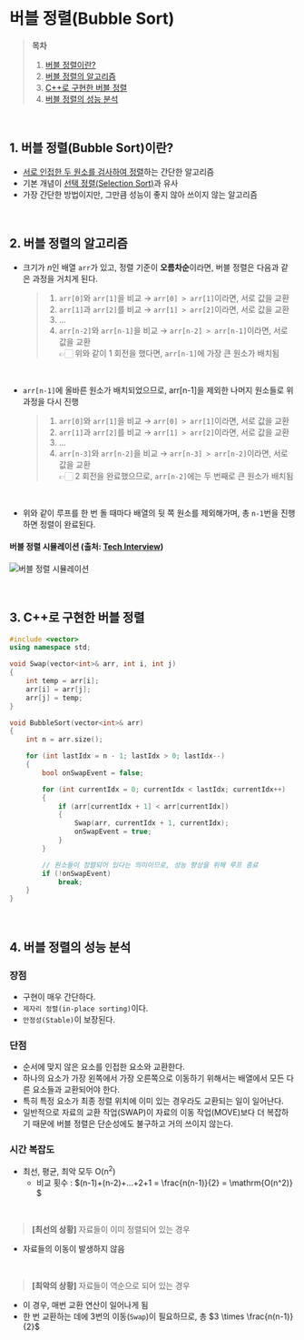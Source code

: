 # 버블 정렬(Bubble Sort)  

> **목차**  
> 1. [버블 정렬이란?](#1-버블-정렬bubble-sort이란)  
> 2. [버블 정렬의 알고리즘](#2-버블-정렬의-알고리즘)  
> 3. [C++로 구현한 버블 정렬](#3-c로-구현한-버블-정렬)  
> 4. [버블 정렬의 성능 분석](#4-버블-정렬의-성능-분석)  

<br>

## 1. 버블 정렬(Bubble Sort)이란?
- <u>서로 인접한 두 원소를 검사하여 정렬</u>하는 간단한 알고리즘
- 기본 개념이 [선택 정렬(Selection Sort)](선택%20정렬(Selection%20Sort).md)과 유사
- 가장 간단한 방법이지만, 그만큼 성능이 좋지 않아 쓰이지 않는 알고리즘  

<br>

## 2. 버블 정렬의 알고리즘
- 크기가 $n$인 배열 `arr`가 있고, 정렬 기준이 **오름차순**이라면, 버블 정렬은 다음과 같은 과정을 거치게 된다.  

	> 1. `arr[0]`와 `arr[1]`을 비교 → `arr[0] > arr[1]`이라면, 서로 값을 교환
	> 2. `arr[1]`과 `arr[2]`를 비교 → `arr[1] > arr[2]`이라면, 서로 값을 교환
	> 3. ...
	> 4. `arr[n-2]`와 `arr[n-1]`을 비교 → `arr[n-2] > arr[n-1]`이라면, 서로 값을 교환  
	> 👉🏻 위와 같이 1 회전을 했다면, `arr[n-1]`에 가장 큰 원소가 배치됨  

<br>

- `arr[n-1]`에 올바른 원소가 배치되었으므로, arr[n-1]을 제외한 나머지 원소들로 위 과정을 다시 진행  

	> 1. `arr[0]`와 `arr[1]`을 비교 → `arr[0] > arr[1]`이라면, 서로 값을 교환
	> 2. `arr[1]`과 `arr[2]`를 비교 → `arr[1] > arr[2]`이라면, 서로 값을 교환
	> 3. ...
	> 4. `arr[n-3]`와 `arr[n-2]`을 비교 → `arr[n-3] > arr[n-2]`이라면, 서로 값을 교환  
	> 👉🏻 2 회전을 완료했으므로, `arr[n-2]`에는 두 번째로 큰 원소가 배치됨  

<br>

- 위와 같이 루프를 한 번 돌 때마다 배열의 뒷 쪽 원소를 제외해가며, 총 `n-1`번을 진행하면 정렬이 완료된다.  

#### 버블 정렬 시뮬레이션 (출처: [Tech Interview](https://gyoogle.dev/blog/algorithm/Bubble%20Sort.html))
![버블 정렬 시뮬레이션](https://github.com/GimunLee/tech-refrigerator/raw/master/Algorithm/resources/bubble-sort-001.gif)  

<br>

## 3. C++로 구현한 버블 정렬
```cpp
#include <vector>
using namespace std;

void Swap(vector<int>& arr, int i, int j)
{
	int temp = arr[i];
	arr[i] = arr[j];
	arr[j] = temp;
}

void BubbleSort(vector<int>& arr)
{
	int n = arr.size();

	for (int lastIdx = n - 1; lastIdx > 0; lastIdx--)
	{
		bool onSwapEvent = false;

		for (int currentIdx = 0; currentIdx < lastIdx; currentIdx++)
		{
			if (arr[currentIdx + 1] < arr[currentIdx])
			{
				Swap(arr, currentIdx + 1, currentIdx);
				onSwapEvent = true;
			}
		}

		// 원소들이 정렬되어 있다는 의미이므로, 성능 향상을 위해 루프 종료
		if (!onSwapEvent)
			break;
	}
}
```  

<br>

## 4. 버블 정렬의 성능 분석
### 장점
- 구현이 매우 간단하다.
- `제자리 정렬(in-place sorting)`이다.
- `안정성(Stable)`이 보장된다.  

### 단점
- 순서에 맞지 않은 요소를 인접한 요소와 교환한다.
- 하나의 요소가 가장 왼쪽에서 가장 오른쪽으로 이동하기 위해서는 배열에서 모든 다른 요소들과 교환되어야 한다.
- 특히 특정 요소가 최종 정렬 위치에 이미 있는 경우라도 교환되는 일이 일어난다.
- 일반적으로 자료의 교환 작업(SWAP)이 자료의 이동 작업(MOVE)보다 더 복잡하기 때문에 버블 정렬은 단순성에도 불구하고 거의 쓰이지 않는다.  

### 시간 복잡도
- 최선, 평균, 최악 모두 $\mathrm{O(n^2)}$
    - 비교 횟수 : $(n-1)+(n-2)+...+2+1 = \frac{n(n-1)}{2} = \mathrm{O(n^2)} $  

<br>

> **[최선의 상황]** 자료들이 이미 정렬되어 있는 경우
- 자료들의 이동이 발생하지 않음  

<br>

> **[최악의 상황]** 자료들이 역순으로 되어 있는 경우
- 이 경우, 매번 교환 연산이 일어나게 됨
- 한 번 교환하는 데에 3번의 이동(`Swap`)이 필요하므로, 총 $3 \times \frac{n(n-1)}{2}$